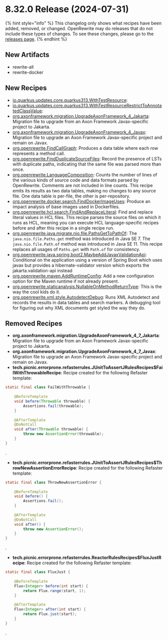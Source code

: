 # 8.32.0 Release (2024-07-31)

{% hint style="info" %}
This changelog only shows what recipes have been added, removed, or changed. OpenRewrite may do releases that do not include these types of changes. To see these changes, please go to the [releases page](https://github.com/openrewrite/rewrite/releases).
{% endhint %}

## New Artifacts

* rewrite-all
* rewrite-docker

## New Recipes

* [io.quarkus.updates.core.quarkus313.WithTestResource](https://docs.openrewrite.org/recipes/io/quarkus/updates/core/quarkus313/withtestresource):
* [io.quarkus.updates.core.quarkus313.WithTestResourceRestrictToAnnotatedClassValue](https://docs.openrewrite.org/recipes/io/quarkus/updates/core/quarkus313/withtestresourcerestricttoannotatedclassvalue):
* [org.axonframework.migration.UpgradeAxonFramework\_4\_Jakarta](https://docs.openrewrite.org/recipes/org/axonframework/migration/upgradeaxonframework\_4\_jakarta): Migration file to upgrade from an Axon Framework Javax-specific project to Jakarta.
* [org.axonframework.migration.UpgradeAxonFramework\_4\_Javax](https://docs.openrewrite.org/recipes/org/axonframework/migration/upgradeaxonframework\_4\_javax): Migration file to upgrade an Axon Framework Javax-specific project and remain on Javax.
* [org.openrewrite.FindCallGraph](https://docs.openrewrite.org/recipes/core/findcallgraph): Produces a data table where each row represents a method call.
* [org.openrewrite.FindDuplicateSourceFiles](https://docs.openrewrite.org/recipes/core/findduplicatesourcefiles): Record the presence of LSTs with duplicate paths, indicating that the same file was parsed more than once.
* [org.openrewrite.LanguageComposition](https://docs.openrewrite.org/recipes/core/languagecomposition): Counts the number of lines of the various kinds of source code and data formats parsed by OpenRewrite. Comments are not included in line counts. This recipe emits its results as two data tables, making no changes to any source file. One data table is per-file, the other is per-repository.
* [org.openrewrite.docker.search.FindDockerImageUses](https://docs.openrewrite.org/recipes/docker/search/finddockerimageuses): Produce an impact analysis of base images used in Dockerfiles.
* [org.openrewrite.hcl.search.FindAndReplaceLiteral](https://docs.openrewrite.org/recipes/hcl/search/findandreplaceliteral): Find and replace literal values in HCL files. This recipe parses the source files on which it runs as HCL, meaning you can execute HCL language-specific recipes before and after this recipe in a single recipe run.
* [org.openrewrite.java.migrate.nio.file.PathsGetToPathOf](https://docs.openrewrite.org/recipes/java/migrate/nio/file/pathsgettopathof): The `java.nio.file.Paths.get` method was introduced in Java SE 7. The `java.nio.file.Path.of` method was introduced in Java SE 11. This recipe replaces all usages of `Paths.get` with `Path.of` for consistency.
* [org.openrewrite.java.spring.boot2.MaybeAddJavaxValidationApi](https://docs.openrewrite.org/recipes/java/spring/boot2/maybeaddjavaxvalidationapi): Conditional on the application using a version of Spring Boot which uses javax but provides a hibernate-validator version which exports the jakarta.validation-api instead
* [org.openrewrite.maven.AddRuntimeConfig](https://docs.openrewrite.org/recipes/maven/addruntimeconfig): Add a new configuration option for the Maven runtime if not already present.
* [org.openrewrite.staticanalysis.NullableOnMethodReturnType](https://docs.openrewrite.org/recipes/staticanalysis/nullableonmethodreturntype): This is the way the cool kids do it.
* [org.openrewrite.xml.style.AutodetectDebug](https://docs.openrewrite.org/recipes/xml/style/autodetectdebug): Runs XML Autodetect and records the results in data tables and search markers. A debugging tool for figuring out why XML documents get styled the way they do.

## Removed Recipes

* **org.axonframework.migration.UpgradeAxonFramework\_4\_7\_Jakarta**: Migration file to upgrade from an Axon Framework Javax-specific project to Jakarta.
* **org.axonframework.migration.UpgradeAxonFramework\_4\_7\_Javax**: Migration file to upgrade an Axon Framework Javax-specific project and remain on Javax.
* **tech.picnic.errorprone.refasterrules.JUnitToAssertJRulesRecipes$FailWithThrowableRecipe**: Recipe created for the following Refaster template:

```java
static final class FailWithThrowable {
    
    @BeforeTemplate
    void before(Throwable throwable) {
        Assertions.fail(throwable);
    }
    
    @AfterTemplate
    @DoNotCall
    void after(Throwable throwable) {
        throw new AssertionError(throwable);
    }
}
```

.

* **tech.picnic.errorprone.refasterrules.JUnitToAssertJRulesRecipes$ThrowNewAssertionErrorRecipe**: Recipe created for the following Refaster template:

```java
static final class ThrowNewAssertionError {
    
    @BeforeTemplate
    void before() {
        Assertions.fail();
    }
    
    @AfterTemplate
    @DoNotCall
    void after() {
        throw new AssertionError();
    }
}
```

.

* **tech.picnic.errorprone.refasterrules.ReactorRulesRecipes$FluxJustRecipe**: Recipe created for the following Refaster template:

```java
static final class FluxJust {
    
    @BeforeTemplate
    Flux<Integer> before(int start) {
        return Flux.range(start, 1);
    }
    
    @AfterTemplate
    Flux<Integer> after(int start) {
        return Flux.just(start);
    }
}
```

.
